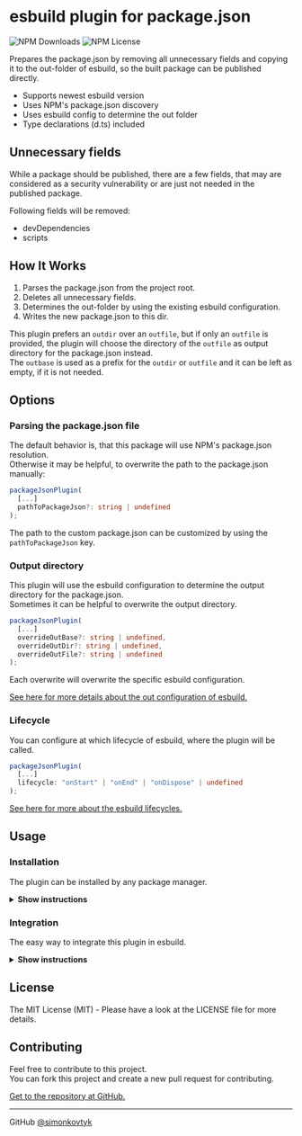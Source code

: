# esbuild plugin for package.json

![NPM Downloads](https://img.shields.io/npm/dw/esbuild-plugin-package-json) ![NPM License](https://img.shields.io/npm/l/esbuild-plugin-package-json)

Prepares the package.json by removing all unnecessary fields and copying it to the out-folder of esbuild, so the built package can be published directly.

* Supports newest esbuild version
* Uses NPM's package.json discovery
* Uses esbuild config to determine the out folder
* Type declarations (d.ts) included

## Unnecessary fields

While a package should be published, there are a few fields, that may are considered as a security vulnerability or are just not needed in the published package.

Following fields will be removed:
- devDependencies
- scripts

## How It Works

1. Parses the package.json from the project root.
2. Deletes all unnecessary fields.
3. Determines the out-folder by using the existing esbuild configuration.
4. Writes the new package.json to this dir.

This plugin prefers an ``outdir`` over an ``outfile``, but if only an ``outfile`` is provided, the plugin will choose the directory of the ``outfile`` as output directory for the package.json instead.\
The ``outbase`` is used as a prefix for the ``outdir`` or ``outfile`` and it can be left as empty, if it is not needed.

## Options

### Parsing the package.json file

The default behavior is, that this package will use NPM's package.json resolution.\
Otherwise it may be helpful, to overwrite the path to the package.json manually:

```typescript
packageJsonPlugin(
  [...]
  pathToPackageJson?: string | undefined
);
```

The path to the custom package.json can be customized by using the ``pathToPackageJson`` key.

### Output directory

This plugin will use the esbuild configuration to determine the output directory for the package.json.\
Sometimes it can be helpful to overwrite the output directory.

````typescript
packageJsonPlugin(
  [...]
  overrideOutBase?: string | undefined,
  overrideOutDir?: string | undefined,
  overrideOutFile?: string | undefined
);
````

Each overwrite will overwrite the specific esbuild configuration.

[See here for more details about the out configuration of esbuild.](https://esbuild.github.io/api/#outbase)

### Lifecycle

You can configure at which lifecycle of esbuild, where the plugin will be called.

````typescript
packageJsonPlugin(
  [...]
  lifecycle: "onStart" | "onEnd" | "onDispose" | undefined
);
````

[See here for more about the esbuild lifecycles.](https://esbuild.github.io/plugins/#concepts)

## Usage

### Installation

The plugin can be installed by any package manager.

<details><summary><b>Show instructions</b></summary>

> npm \
> ``npm install esbuild-plugin-package-json``

> yarn \
> ``yarn install esbuild-plugin-package-json``

> pnpm \
> ``pnpm install esbuild-plugin-package-json``

</details>

### Integration

The easy way to integrate this plugin in esbuild.

<details><summary><b>Show instructions</b></summary>

````typescript
await esbuild.build({
  [...]
  plugins: [
    packageJsonPlugin(...)
  ]
})
````

[See here for more about the esbuild plugin integration.](https://esbuild.github.io/plugins/#using-plugins)

</details>

## License

The MIT License (MIT) - Please have a look at the LICENSE file for more details.

## Contributing

Feel free to contribute to this project.\
You can fork this project and create a new pull request for contributing.

[Get to the repository at GitHub.](https://github.com/simonkovtyk/esbuild-plugin-package-json)

<hr>

GitHub [@simonkovtyk](https://github.com/simonkovtyk)
